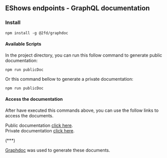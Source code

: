 

## EShows endpoints - GraphQL documentation

### Install

 `npm install -g @2fd/graphdoc`


#### Available Scripts

In the project directory, you can run this follow command to generate public documentation:

 `npm run publicDoc`


Or this command bellow to generate a private documentation:

`npm run publicDoc`


#### Access the documentation

After have executed this commands above, you can use the follow links to access the documents.<br>

Public documentation [click here](./publicDoc).
<br>
Private documentation [click here](./privateDoc).


(***)

[Graphdoc](https://github.com/2fd/graphdoc) was used to generate these documents.<br>


